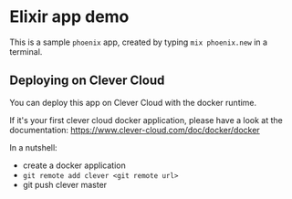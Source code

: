 # Elixir app demo

This is a sample `phoenix` app, created by typing `mix phoenix.new` in a
terminal.

## Deploying on Clever Cloud

You can deploy this app on Clever Cloud with the docker runtime.

If it's your first clever cloud docker application, please have a look at the
documentation: <https://www.clever-cloud.com/doc/docker/docker>

In a nutshell:

 - create a docker application
 - `git remote add clever <git remote url>`
 - git push clever master

